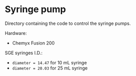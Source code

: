 # Syringe pump
Directory containing the code to control the syringe pumps.

Hardware:
- Chemyx Fusion 200

SGE syringes I.D.:
- `diameter = 14.47` for 10 mL syringe
- `diameter = 20.03` for 25 mL syringe
